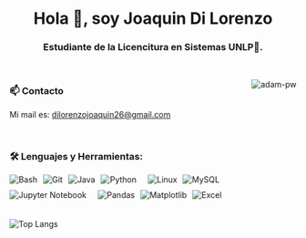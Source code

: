 <h1 align="center">Hola 👋, soy Joaquin Di Lorenzo </h1>
<h3 align="center">Estudiante de la Licencitura en Sistemas UNLP🌟.</h3>

<br />

<p><img align="right" src="https://github.com/Adam-pw/Adam-pw/blob/main/animation_500_kxa883sd.gif" alt="adam-pw" /></p>

<h3>📫 Contacto</h3> 

<p>Mi mail es: <a href="mailto:dilorenzojoaquin26@gmail.com">dilorenzojoaquin26@gmail.com</a></p>


<br>

<h3 align="left">🛠️ Lenguajes y Herramientas:</h3>
    <p style="margin: 0; display: flex; flex-wrap: wrap; gap: 10px;">
  <img src="https://img.shields.io/badge/-Bash-4EAA25?logo=gnu-bash&logoColor=white" alt="Bash" />
  <img src="https://img.shields.io/badge/-Git-F05032?logo=git&logoColor=white" alt="Git" />
  <img src="https://img.shields.io/badge/-Java-007396?logo=java&logoColor=white" alt="Java" />
  <img src="https://img.shields.io/badge/-Python-3776AB?logo=python&logoColor=white" alt="Python" />
  <br>
  <img src="https://img.shields.io/badge/-Linux-FCC624?logo=linux&logoColor=white" alt="Linux" />
  <img src="https://img.shields.io/badge/-MySQL-4479A1?logo=mysql&logoColor=white" alt="MySQL" />
  <img src="https://img.shields.io/badge/-Jupyter-FF6F00?logo=jupyter&logoColor=white" alt="Jupyter Notebook" />
  <br>
  <img src="https://img.shields.io/badge/-Pandas-150458?logo=pandas&logoColor=white" alt="Pandas" />
  <img src="https://img.shields.io/badge/-Matplotlib-005C6B?logo=matplotlib&logoColor=white" alt="Matplotlib" />
  <img src="https://img.shields.io/badge/-Excel-217346?logo=microsoft-excel&logoColor=white" alt="Excel" />
</p>


<br>
<br>

  <img src="https://github-readme-stats.vercel.app/api/top-langs/?username=JoaquinDiLorenzo&layout=compact&theme=transparent" alt="Top Langs" />






      

